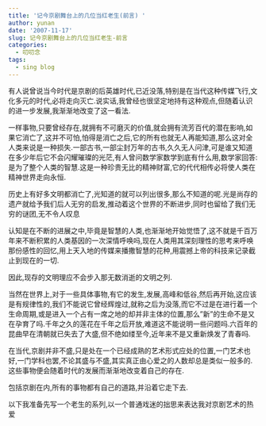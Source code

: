 ```yaml
---
title: '记今京剧舞台上的几位当红老生(前言) '
author: yunan
date: '2007-11-17'
slug: 记今京剧舞台上的几位当红老生-前言
categories:
  - 叨叨念
tags:
  - sing blog
---
```


有人说曾说当今时代是京剧的后英雄时代,已近没落,特别是在当代这种传媒飞行,文化多元的时代,必将走向灭亡.说实话,我曾经也很坚定地持有这种观点,但随着认识的进一步发展,我渐渐地改变了这一看法.

  一样事物,只要曾经存在,就拥有不可磨灭的价值,就会拥有流芳百代的潜在影响,如果它消亡了,这并不可怕,怕得是消亡之后,它的所有也就无人再能知道,那么这对全人类来说是一种损失.一部古书,一部尘封万年的古书,久久无人问津,可是谁又知道在多少年后它不会闪耀璀璨的光茫,有人曾问数学家数学到底有什么用,数学家回答:是为了整个人类的智慧.这是一种珍贵无比的精神财富,它的代代相传必将使人类在精神世界走向永恒.

   历史上有好多文明都消亡了,光知道的就可以列出很多,那么不知道的呢.光是尚存的遗产就给予我们后人无穷的启发,推动着这个世界的不断进步,同时也留给了我们无穷的谜团,无不令人叹息

   认知是在不断的进展之中,毕竟是智慧的人类,也渐渐地开始觉悟了,这不就是千百万年来不断积累的人类基因的一次深情呼唤吗,现在人类用其深刻理性的思考来呼唤那份感性的回忆,用上天入地的传媒来播撒智慧的花种,用震撼上帝的科技来记录截止到现在的一切.

   因此,现存的文明理应不会步入那无数消逝的文明之列.

   当然在世界上,对于一些具体事物,有它的发生,发展,高峰和低谷,然后再开始,这应该是有规律性的,我们不能说它曾经辉煌过,就称之后为没落,而它不过是在进行着一个生命周期,或是进入一个占有一席之地的却并非主体的位置,那么”新”的生命不是又在孕育了吗.千年之久的莲花在千年之后开放,难道这不能说明一些问题吗.六百年的昆曲早在清朝就已失去了大盛,但不绝如缕至今,近年来不是又重新焕发了青春吗.

在当代,京剧并非不盛,只是处在一个已经成熟的艺术形式应处的位置,一门艺术也好,一门学科也罢,不论其盛与不盛,其实真正由心爱之的人数却总是类似一般多的.这些事物便会随着时代的发展而渐渐地改变着自己的存在.

   包括京剧在内,所有的事物都有自己的道路,并沿着它走下去.

以下我准备先写一个老生的系列,以一个普通戏迷的拙思来表达我对京剧艺术的热爱